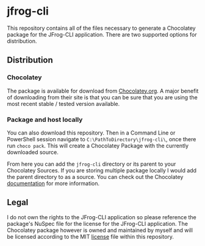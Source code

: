 # jfrog-cli
This repository contains all of the files necessary to generate a Chocolatey package for the JFrog-CLI application. There are two supported options for distribution.

## Distribution
### Chocolatey
The package is available for download from [Chocolatey.org](https://chocolatey.org/packages/jfrog-cli/). A major benefit of downloading from their site is that you can be sure that you are using the most recent stable / tested version available.

### Package and host locally
You can also download this repository. Then in a Command Line or PowerShell session navigate to `C:\PathToDirectory\jfrog-cli\`, once there run ```choco pack```. This will create a Chocolatey Package with the currently downloaded source.

From here you can add the `jfrog-cli` directory or its parent to your Chocolatey Sources. If you are storing multiple package locally I would add the parent directory to as a source. You can check out the Chocolatey [documentation](https://github.com/chocolatey/choco/wiki/CommandsSources) for more information. 

## Legal
I do not own the rights to the JFrog-CLI application so please reference the package's NuSpec file for the license for the JFrog-CLI application. The Chocolatey package however is owned and maintained by myself and will be licensed according to the MIT [license](.\License.md) file within this repository.  